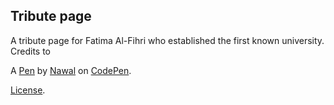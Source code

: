  Tribute page 
--------------
A tribute page for Fatima Al-Fihri who established the first known university. Credits to 

A [Pen](https://codepen.io/code_red/pen/gGaLey) by [Nawal](https://codepen.io/code_red) on [CodePen](https://codepen.io).

[License](https://codepen.io/code_red/pen/gGaLey/license).